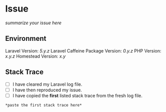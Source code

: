 # Issue
*summarize your issue here*

## Environment
Laravel Version: *5.y.z*
Laravel Caffeine Package Version: *0.y.z*
PHP Version: *x.y.z*
Homestead Version: *x.y*

## Stack Trace
- [ ] I have cleared my Laravel log file.
- [ ] I have then reproduced my issue.
- [ ] I have copied the __first__ listed stack trace from the fresh log file.

```
*paste the first stack trace here*
```
